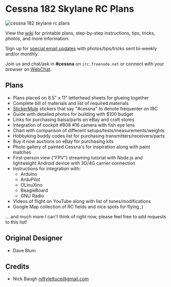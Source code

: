
# Cessna 182 Skylane RC Plans

![cessna 182 skylane rc plans][main]

View the [wiki][1] for printable plans, step-by-step instructions, tips, tricks, photos, and more information.

Sign up for [special email updates][special-updates] with photos/tips/tricks sent bi-weekly and/or monthly.

Join us and chat/ask in **#cessna** on `irc.freenode.net` or connect with your browser on [WebChat][2].


## Plans

* Plans placed on 8.5" x 11" letterhead sheets for glueing together
* Complete bill of materials and list of required materials
* [StickerMule][sticker-mule] stickers that say "#cessna" to denote frequenter on IRC
* Guide with detailed photos for building with $100 budget
* Links for purchasing balsa/parts on eBay and craft stores
* Integration of cockpit #808 #16 camera with fish eye lens
* Chart with comparison of different setups/tests/measurements/weights
* Hobbyking buddy codes list for purchasing transmitters/receivers/parts
* Buy it now auctions on eBay for purchasing kits
* Photo gallery of painted Cessna's for inspiration along with paint matches
* First-person view ("FPV") streaming tutorial with Node.js and lightweight Android device with 3G/4G carrier connection
* Instructions for integration with:
  - Arduino
  - ArduPilot
  - OLinuXino
  - BeagleBoard
  - GNU Radio
* Videos of flight on YouTube along with list of tunes/modifications
* Google Map collection of RC fields and nice spots for flying ;)

... and much more I can't think of right now, please feel free to add requests to this list!


## Original Designer

* Dave Blum


## Credits

* Nick Baugh <niftylettuce@gmail.com>


[main]: https://raw.github.com/niftylettuce/cessna-182-skylane-rc-plans/master/main.png
[special-updates]: http://goo.gl/axveW
[sticker-mule]: http://www.stickermule.com/unlock?ref_id=5622709601
[1]: https://github.com/niftylettuce/cessna-182-skylane-rc-plans/wiki
[2]: http://webchat.freenode.net/?channels=cessna
